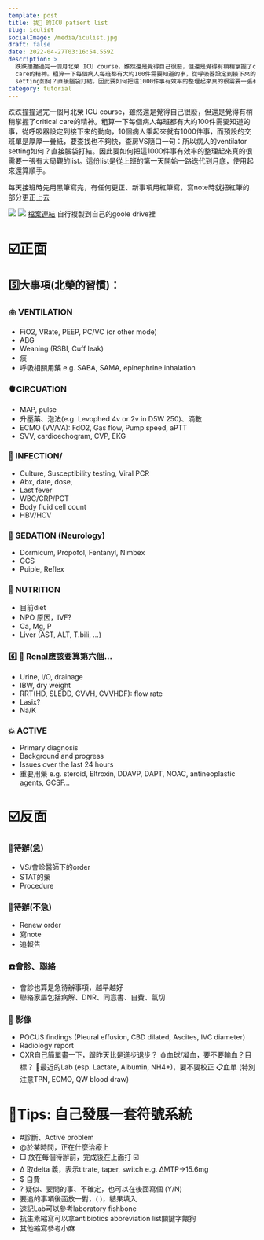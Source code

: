 ```yaml
---
template: post
title: 我🦎 的ICU patient list
slug: iculist
socialImage: /media/iculist.jpg
draft: false
date: 2022-04-27T03:16:54.559Z
description: >
  跌跌撞撞過完一個月北榮 ICU course，雖然還是覺得自己很廢，但還是覺得有稍稍掌握了critical
  care的精神。粗算一下每個病人每班都有大約100件需要知道的事，從呼吸器設定到接下來的動向，10個病人乘起來就有1000件事，而預設的交班單是厚厚一疊紙，要查找也不夠快，查房VS隨口一句：所以病人的ventilator
  setting如何？直接腦袋打結。因此要如何把這1000件事有效率的整理起來真的很需要一張有大局觀的list。這份list是從上班的第一天開始一路迭代到月底，使用起來還算順手。
category: tutorial
---
```


跌跌撞撞過完一個月北榮 ICU course，雖然還是覺得自己很廢，但還是覺得有稍稍掌握了critical care的精神。粗算一下每個病人每班都有大約100件需要知道的事，從呼吸器設定到接下來的動向，10個病人乘起來就有1000件事，而預設的交班單是厚厚一疊紙，要查找也不夠快，查房VS隨口一句：所以病人的ventilator setting如何？直接腦袋打結。因此要如何把這1000件事有效率的整理起來真的很需要一張有大局觀的list。這份list是從上班的第一天開始一路迭代到月底，使用起來還算順手。


<!--more-->

每天接班時先用黑筆寫完，有任何更正、新事項用紅筆寫，寫note時就把紅筆的部分更正上去

![](https://i.imgur.com/Vrogrpe.jpg)
![](https://i.imgur.com/AG7sxOf.jpg)
[檔案連結](https://bit.ly/iculist) 自行複製到自己的goole drive裡

# ☑️正面
## 5️⃣大事項(北榮的習慣)：
### 🫁 VENTILATION
- FiO2, VRate, PEEP, PC/VC (or other mode)
- ABG
- Weaning (RSBI, Cuff leak)
- 痰
- 呼吸相關用藥 e.g. SABA, SAMA, epinephrine inhalation

### 🫀CIRCUATION
- MAP, pulse
- 升壓藥、泡法(e.g. Levophed 4v or 2v in D5W 250)、滴數
- ECMO (VV/VA): FdO2, Gas flow, Pump speed, aPTT
- SVV, cardioechogram, CVP, EKG

### 🦠 INFECTION/
- Culture, Susceptibility testing, Viral PCR
- Abx, date, dose, 
- Last fever
- WBC/CRP/PCT
- Body fluid cell count
- HBV/HCV

### 🧠 SEDATION (Neurology)
- Dormicum, Propofol, Fentanyl, Nimbex
- GCS
- Puiple, Reflex

### 🍔 NUTRITION
- 目前diet
- NPO 原因，IVF?
- Ca, Mg, P
- Liver (AST, ALT, T.bili, …)

### 6️⃣ 🚽 Renal應該要算第六個…
- Urine, I/O, drainage
- IBW, dry weight
- RRT(HD, SLEDD, CVVH, CVVHDF): flow rate 
- Lasix?
- Na/K

### 💥 ACTIVE
- Primary diagnosis
- Background and progress  
- Issues over the last 24 hours
- 重要用藥 e.g. steroid, Eltroxin, DDAVP, DAPT, NOAC, antineoplastic agents, GCSF… 

# ☑️反面
### 📌待辦(急)
- VS/會診醫師下的order
- STAT的藥
- Procedure

### 📍待辦(不急)
- Renew order
- 寫note
- 追報告

### ☎️會診、聯絡
- 會診也算是急待辦事項，越早越好
- 聯絡家屬包括病解、DNR、同意書、自費、氣切

### 📸 影像
- POCUS findings (Pleural effusion, CBD dilated, Ascites, IVC diameter)
- Radiology report 
- CXR自己簡單畫一下，跟昨天比是進步退步？
🩸血球/凝血，要不要輸血？目標？
🧪最近的Lab (esp. Lactate, Albumin, NH4+)，要不要校正
📋血單 (特別注意TPN, ECMO, QW blood draw)

# 🧐Tips: 自己發展一套符號系統
- #診斷、Active problem
- @於某時間，正在什麼治療上
- □ 放在每個待辦前，完成後在上面打 ☑️
- Δ 取delta 義，表示titrate, taper, switch e.g. ΔMTP→15.6mg 
- $ 自費
- ? 疑似、要問的事、不確定，也可以在後面寫個 (Y/N) 
- 要追的事項後面放一對，(   )，結果填入
- 速記Lab可以參考laboratory fishbone
- 抗生素縮寫可以拿antibiotics abbreviation list關鍵字餵狗
- 其他縮寫參考小麻

